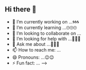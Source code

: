 ## Hi there 👋
- 🔭 I’m currently working on ...🌀🌀🌀
- 🌱 I’m currently learning ...🙄🙄🙄
- 👯 I’m looking to collaborate on ...
- 🤔 I’m looking for help with ...🤫🤫🤫
- 💬 Ask me about ...🤔🤔🤔
- 📫 How to reach me: ...
- 😄 Pronouns: ...😉😉
- ⚡ Fun fact: ...
-->
